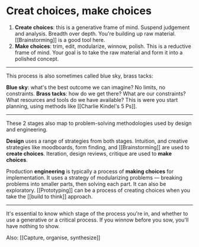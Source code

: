 # Creat choices, make choices

1. **Create choices**: this is a generative frame of mind. Suspend judgement and analysis. Breadth over depth. You're building up raw material. [[Brainstorming]] is a good tool here.
2. **Make choices**: trim, edit, modularize, winnow, polish. This is a reductive frame of mind. Your goal is to take the raw material and form it into a polished concept.

---

This process is also sometimes called blue sky, brass tacks:

**Blue sky**: what's the best outcome we can imagine? No limits, no constraints.
**Brass tacks**: how do we get there? What are our constraints? What resources and tools do we have available? This is were you start planning, using methods like [[Charlie Kindel's 5 Ps]].

---

These 2 stages also map to problem-solving methodologies used by design and engineering.

**Design** uses a range of strategies from both stages. Intuition, and creative strategies like moodboards, form finding, and [[Brainstorming]] are used to **create choices**. Iteration, design reviews, critique are used to **make choices**.

Production **engineering** is typically a process of **making choices** for implementation. It uses a strategy of modularizing problems — breaking problems into smaller parts, then solving each part. It can also be exploratory. [[Prototyping]] can be a process of creating choices when you take the [[build to think]] approach.

---

It's essential to know which stage of the process you're in, and whether to use a generative or a critical process. If you winnow before you sow, you'll have nothing to show.

Also: [[Capture, organise, synthesize]]